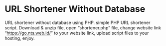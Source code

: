 # URL Shortener Without Database
URL shortener without database using PHP. simple PHP URL shortener script.
Download & unzip file, open “shortener.php” file, change website link “<a href="https://go.nts.web.id/">https://go.nts.web.id/</a>” to your website link, upload script files to your hosting, enjoy.
